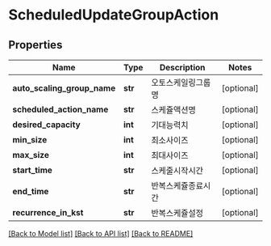 # ScheduledUpdateGroupAction

## Properties
Name | Type | Description | Notes
------------ | ------------- | ------------- | -------------
**auto_scaling_group_name** | **str** | 오토스케일링그룹명 | [optional] 
**scheduled_action_name** | **str** | 스케쥴액션명 | [optional] 
**desired_capacity** | **int** | 기대능력치 | [optional] 
**min_size** | **int** | 최소사이즈 | [optional] 
**max_size** | **int** | 최대사이즈 | [optional] 
**start_time** | **str** | 스케줄시작시간 | [optional] 
**end_time** | **str** | 반복스케쥴종료시간 | [optional] 
**recurrence_in_kst** | **str** | 반복스케쥴설정 | [optional] 

[[Back to Model list]](../README.md#documentation-for-models) [[Back to API list]](../README.md#documentation-for-api-endpoints) [[Back to README]](../README.md)


